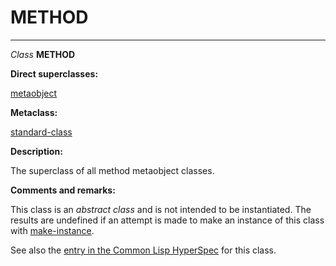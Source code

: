 METHOD
======

------------------------------------------------------------------------

*Class* **METHOD**

**Direct superclasses:**

[]()[metaobject](class-metaobject.md)

**Metaclass:**

[standard-class](class-standard-class.md)

**Description:**

The superclass of all method metaobject classes.

**Comments and remarks:**

This class is an *abstract class* and is not intended to be instantiated. The results are undefined if an attempt is made to make an instance of this class with [make-instance](make-instance.md).

See also the [entry in the Common Lisp HyperSpec](http://www.lispworks.com/documentation/HyperSpec/Body/t_method.htm#method) for this class.
